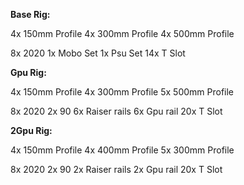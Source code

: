 <b>Base Rig:</b>

4x 150mm Profile
4x 300mm Profile
4x 500mm Profile

8x 2020
1x Mobo Set
1x Psu Set
14x T Slot


<b>Gpu Rig:</b>

4x 150mm Profile
4x 300mm Profile
5x 500mm Profile

8x 2020
2x 90
6x Raiser rails
6x Gpu rail
20x T Slot


<b>2Gpu Rig:</b>

4x 150mm Profile
4x 400mm Profile
5x 300mm Profile

8x 2020
2x 90
2x Raiser rails
2x Gpu rail
20x T Slot
